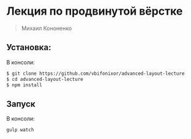 # Лекция по продвинутой вёрстке
> Михаил Кононенко

## Установка:
В консоли:
```bash
$ git clone https://github.com/vbifonixor/advanced-layout-lecture
$ cd advanced-layout-lecture
$ npm install
```

## Запуск
В консоли:
``` bash
gulp watch
```
